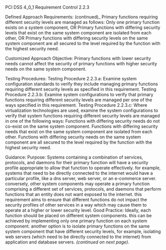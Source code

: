 PCI DSS 4_0_1 Requirement Control 2.2.3

Defined Approach Requirements:
(continued)_
Primary functions requiring different security levels are managed as follows: Only one primary function exists on a system component, OR Primary functions with differing security levels that exist on the same system component are isolated from each other, OR Primary functions with differing security levels on the same system component are all secured to the level required by the function with the highest security need.

Customized Approach Objective:
Primary functions with lower security needs cannot affect the security of primary functions with higher security needs on the same system component.

Testing Procedures:
Testing Procedure 2.2.3.a: Examine system configuration standards to verify they include managing primary functions requiring different security levels as specified in this requirement.
Testing Procedure 2.2.3.b: Examine system configurations to verify that primary functions requiring different security levels are managed per one of the ways specified in this requirement.
Testing Procedure 2.2.3.c: Where virtualization technologies are used, examine the system configurations to verify that system functions requiring different security levels are managed in one of the following ways: Functions with differing security needs do not co-exist on the same system component. Functions with differing security needs that exist on the same system component are isolated from each other. Functions with differing security needs on the same system component are all secured to the level required by the function with the highest security need.

Guidance:
Purpose: Systems containing a combination of services, protocols, and daemons for their primary function will have a security profile appropriate to allow that function to operate effectively. for example, systems that need to be directly connected to the internet would have a particular profile, like a dns server, web server, or an e-commerce server. conversely, other system components may operate a primary function comprising a different set of services, protocols, and daemons that perform functions that an entity does not want exposed to the internet. this requirement aims to ensure that different functions do not impact the security profiles of other services in a way which may cause them to operate at a higher or lower security level. Good Practice: Ideally, each function should be placed on different system components. this can be achieved by implementing only one primary function on each system component. another option is to isolate primary functions on the same system component that have different security levels, for example, isolating web servers (which need to be directly connected to the internet) from application and database servers. _(continued on next page)_.